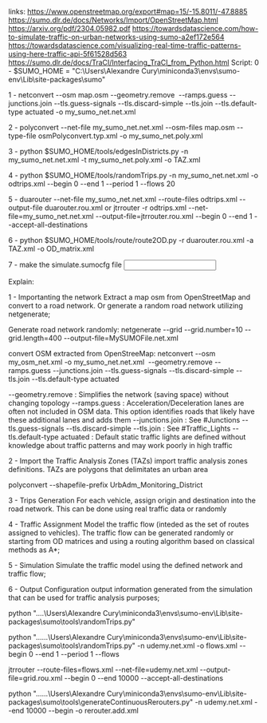 links:
https://www.openstreetmap.org/export#map=15/-15.8011/-47.8885
https://sumo.dlr.de/docs/Networks/Import/OpenStreetMap.html
https://arxiv.org/pdf/2304.05982.pdf
https://towardsdatascience.com/how-to-simulate-traffic-on-urban-networks-using-sumo-a2ef172e564
https://towardsdatascience.com/visualizing-real-time-traffic-patterns-using-here-traffic-api-5f61528d563
https://sumo.dlr.de/docs/TraCI/Interfacing_TraCI_from_Python.html
Script:
0 - 
$SUMO_HOME = "C:\Users\Alexandre Cury\miniconda3\envs\sumo-env\Lib\site-packages\sumo"

1 - 
netconvert --osm map.osm --geometry.remove  --ramps.guess --junctions.join  --tls.guess-signals  --tls.discard-simple  --tls.join  --tls.default-type actuated  -o my_sumo_net.net.xml

2 - 
polyconvert --net-file my_sumo_net.net.xml --osm-files map.osm --type-file osmPolyconvert.typ.xml -o my_sumo_net.poly.xml

3 - 
python $SUMO_HOME/tools/edgesInDistricts.py -n my_sumo_net.net.xml -t my_sumo_net.poly.xml -o TAZ.xml

4 -
python $SUMO_HOME/tools/randomTrips.py -n my_sumo_net.net.xml -o odtrips.xml --begin 0 --end 1 --period 1 --flows 20
<!-- od2trips -v --taz-files TAZs.taz.xml --vtype passenger --prefix car
--od-matrix-files OD_matrix.od -o output/output.odtrips.xml -->

5 -
duarouter --net-file my_sumo_net.net.xml --route-files odtrips.xml --output-file duarouter.rou.xml
or
jtrrouter  -r odtrips.xml --net-file=my_sumo_net.net.xml --output-file=jtrrouter.rou.xml --begin 0 --end 1 --accept-all-destinations

6 -
python $SUMO_HOME/tools/route/route2OD.py -r duarouter.rou.xml -a TAZ.xml -o OD_matrix.xml

7 -
make the simulate.sumocfg file
<configuration>
    <input>
        <net-file value="test.net.xml"/>
        <route-files value="test.rou.xml"/>
        <additional-files value="test.add.xml"/>
    </input>
</configuration>



Explain:

1 - Importanting the network
Extract a map osm from OpenStreetMap and convert to a road network. Or generate a random road network utilizing netgenerate;

Generate road network randomly:
netgenerate --grid --grid.number=10 --grid.length=400
--output-file=MySUMOFile.net.xml

convert OSM extracted from OpenStreeMap:
netconvert --osm my_osm_net.xml -o my_sumo_net.net.xml
 --geometry.remove --ramps.guess --junctions.join --tls.guess-signals --tls.discard-simple --tls.join --tls.default-type actuated

--geometry.remove : Simplifies the network (saving space) without changing topology
--ramps.guess : Acceleration/Deceleration lanes are often not included in OSM data. This option identifies roads that likely have these additional lanes and adds them
--junctions.join : See #Junctions
--tls.guess-signals --tls.discard-simple --tls.join : See #Traffic_Lights
--tls.default-type actuated : Default static traffic lights are defined without knowledge about traffic patterns and may work poorly in high traffic

2 -  Import the Traffic Analysis Zones (TAZs)
import traffic analysis zones definitions. TAZs are polygons that delimitates an urban area

polyconvert --shapefile-prefix UrbAdm_Monitoring_District

3 - Trips Generation
For each vehicle, assign origin and destination into the road network. This can be done using real traffic data or randomly

4 - Traffic Assignment
Model the traffic flow (inteded as the set of routes assigned to vehicles). The traffic flow can be generated randomly or starting from OD matrices and using a routing algorithm based on classical methods as A*;

5 - Simulation
Simulate the traffic model using the defined network and traffic flow;

6 - Output Configuration
output information generated from the simulation that can be used for traffic analysis purposes;

python "..\..\Users\Alexandre Cury\miniconda3\envs\sumo-env\Lib\site-packages\sumo\tools\randomTrips.py"


python "..\..\..\Users\Alexandre Cury\miniconda3\envs\sumo-env\Lib\site-packages\sumo\tools\randomTrips.py" -n udemy.net.xml -o flows.xml --begin 0 --end 1 --period 1 --flows


jtrrouter --route-files=flows.xml --net-file=udemy.net.xml --output-file=grid.rou.xml --begin 0 --end 10000 --accept-all-destinations



python "..\..\..\Users\Alexandre Cury\miniconda3\envs\sumo-env\Lib\site-packages\sumo\tools\generateContinuousRerouters.py" -n udemy.net.xml --end 10000 --begin -o rerouter.add.xml